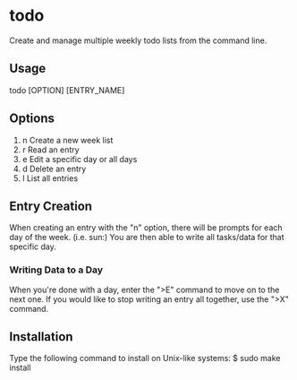 # todo
Create and manage multiple weekly todo lists from the command line.

## Usage
todo [OPTION] [ENTRY_NAME]

## Options
1. n	Create a new week list
2. r	Read an entry
3. e	Edit a specific day or all days
4. d	Delete an entry
5. l	List all entries

## Entry Creation
When creating an entry with the "n" option, there will be prompts
for each day of the week. (i.e. sun:) You are then able to write all tasks/data
for that specific day.

### Writing Data to a Day
When you're done with a day, enter the "\>E" command to move on to the next one.
If you would like to stop writing an entry all together, use the "\>X" command.

## Installation
Type the following command to install on Unix-like systems:
	$ sudo make install
